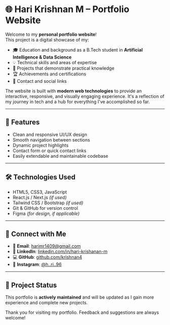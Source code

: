 # 🌐 Hari Krishnan M – Portfolio Website

Welcome to my **personal portfolio website**!  
This project is a digital showcase of my:

- 🎓 Education and background as a B.Tech student in **Artificial Intelligence & Data Science**
- 💡 Technical skills and areas of expertise
- 💼 Projects that demonstrate practical knowledge
- 🏆 Achievements and certifications
- 📜 Contact and social links

The website is built with **modern web technologies** to provide an interactive, responsive, and visually engaging experience. It's a reflection of my journey in tech and a hub for everything I've accomplished so far.

---

## 🚀 Features

- Clean and responsive UI/UX design
- Smooth navigation between sections
- Dynamic project highlights
- Contact form or quick contact links
- Easily extendable and maintainable codebase

---

## 🛠️ Technologies Used

- HTML5, CSS3, JavaScript
- React.js / Next.js *(if used)*
- Tailwind CSS / Bootstrap *(if used)*
- Git & GitHub for version control
- Figma *(for design, if applicable)*

---

## 🔗 Connect with Me

- 📧 **Email**: [harimr1409@gmail.com](mailto:harimr1409@gmail.com)
- 💼 **LinkedIn**: [linkedin.com/in/hari-krishanan-m](https://www.linkedin.com/in/hari-krishanan-m/)
- 💻 **GitHub**: [github.com/krishnan4](https://github.com/krishnan4)
- 📸 **Instagram**: [@h..ri..96](https://www.instagram.com/h..ri..96/)

---

## 📌 Project Status

This portfolio is **actively maintained** and will be updated as I gain more experience and complete new projects.

Thank you for visiting my portfolio. Feedback and suggestions are always welcome!
